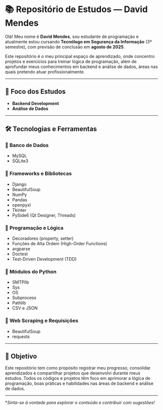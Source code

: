 # 📚 Repositório de Estudos — David Mendes

Olá! Meu nome é **David Mendes**, sou estudante de programação e atualmente estou cursando **Tecnólogo em Segurança da Informação** (3º semestre), com previsão de conclusão em **agosto de 2025**.

Este repositório é o meu principal espaço de aprendizado, onde concentro projetos e exercícios para treinar lógica de programação, além de aprofundar meus conhecimentos em backend e análise de dados, áreas nas quais pretendo atuar profissionalmente.

---

## 🚀 Foco dos Estudos

- **Backend Development**
- **Análise de Dados**

---

## 🛠️ Tecnologias e Ferramentas

### 🔹 **Banco de Dados**
- MySQL
- SQLite3

### 🔹 **Frameworks e Bibliotecas**
- Django
- BeautifulSoup
- NumPy
- Pandas
- openpyxl
- Tkinter
- PySide6 (Qt Designer, Threads)

### 🔹 **Programação e Lógica**
- Decoradores (property, setter)
- Funções de Alta Ordem (High-Order Functions)
- argparse
- Doctest
- Test-Driven Development (TDD)

### 🔹 **Módulos do Python**
- SMTPlib
- Sys
- OS
- Subprocess
- Pathlib
- CSV e JSON

### 🔹 **Web Scraping e Requisições**
- BeautifulSoup
- requests

---

## 📌 Objetivo

Este repositório tem como propósito registrar meu progresso, consolidar aprendizados e compartilhar projetos que desenvolvi durante meus estudos. Todos os códigos e projetos têm foco em aprimorar a lógica de programação, boas práticas e habilidades nas áreas de backend e análise de dados.

---

**Sinta-se à vontade para explorar o conteúdo e contribuir com sugestões!*

